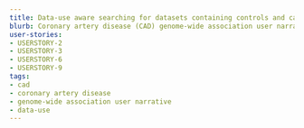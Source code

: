 ```yaml
---
title: Data-use aware searching for datasets containing controls and cases with coronary artery disease
blurb: Coronary artery disease (CAD) genome-wide association user narrative.
user-stories:
- USERSTORY-2
- USERSTORY-3
- USERSTORY-6
- USERSTORY-9
tags:
- cad
- coronary artery disease
- genome-wide association user narrative
- data-use
---
```

